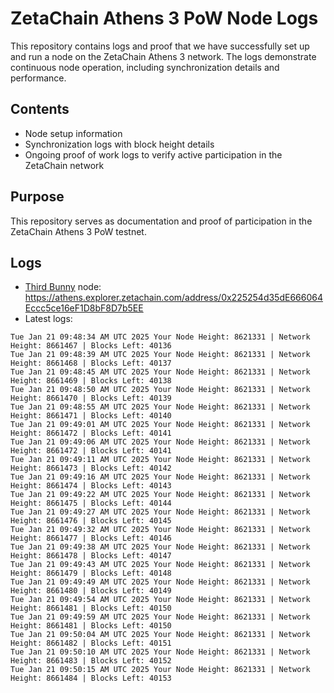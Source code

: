 # ZetaChain Athens 3 PoW Node Logs
This repository contains logs and proof that we have successfully set up and run a node on the ZetaChain Athens 3 network. The logs demonstrate continuous node operation, including synchronization details and performance.

## Contents
- Node setup information
- Synchronization logs with block height details
- Ongoing proof of work logs to verify active participation in the ZetaChain network

## Purpose
This repository serves as documentation and proof of participation in the ZetaChain Athens 3 PoW testnet.

## Logs

- [Third Bunny](https://thirdbunny.xyz/) node: https://athens.explorer.zetachain.com/address/0x225254d35dE666064Eccc5ce16eF1D8bF8D7b5EE
- Latest logs:
```
Tue Jan 21 09:48:34 AM UTC 2025 Your Node Height: 8621331 | Network Height: 8661467 | Blocks Left: 40136
Tue Jan 21 09:48:39 AM UTC 2025 Your Node Height: 8621331 | Network Height: 8661468 | Blocks Left: 40137
Tue Jan 21 09:48:45 AM UTC 2025 Your Node Height: 8621331 | Network Height: 8661469 | Blocks Left: 40138
Tue Jan 21 09:48:50 AM UTC 2025 Your Node Height: 8621331 | Network Height: 8661470 | Blocks Left: 40139
Tue Jan 21 09:48:55 AM UTC 2025 Your Node Height: 8621331 | Network Height: 8661471 | Blocks Left: 40140
Tue Jan 21 09:49:01 AM UTC 2025 Your Node Height: 8621331 | Network Height: 8661472 | Blocks Left: 40141
Tue Jan 21 09:49:06 AM UTC 2025 Your Node Height: 8621331 | Network Height: 8661472 | Blocks Left: 40141
Tue Jan 21 09:49:11 AM UTC 2025 Your Node Height: 8621331 | Network Height: 8661473 | Blocks Left: 40142
Tue Jan 21 09:49:16 AM UTC 2025 Your Node Height: 8621331 | Network Height: 8661474 | Blocks Left: 40143
Tue Jan 21 09:49:22 AM UTC 2025 Your Node Height: 8621331 | Network Height: 8661475 | Blocks Left: 40144
Tue Jan 21 09:49:27 AM UTC 2025 Your Node Height: 8621331 | Network Height: 8661476 | Blocks Left: 40145
Tue Jan 21 09:49:32 AM UTC 2025 Your Node Height: 8621331 | Network Height: 8661477 | Blocks Left: 40146
Tue Jan 21 09:49:38 AM UTC 2025 Your Node Height: 8621331 | Network Height: 8661478 | Blocks Left: 40147
Tue Jan 21 09:49:43 AM UTC 2025 Your Node Height: 8621331 | Network Height: 8661479 | Blocks Left: 40148
Tue Jan 21 09:49:49 AM UTC 2025 Your Node Height: 8621331 | Network Height: 8661480 | Blocks Left: 40149
Tue Jan 21 09:49:54 AM UTC 2025 Your Node Height: 8621331 | Network Height: 8661481 | Blocks Left: 40150
Tue Jan 21 09:49:59 AM UTC 2025 Your Node Height: 8621331 | Network Height: 8661481 | Blocks Left: 40150
Tue Jan 21 09:50:04 AM UTC 2025 Your Node Height: 8621331 | Network Height: 8661482 | Blocks Left: 40151
Tue Jan 21 09:50:10 AM UTC 2025 Your Node Height: 8621331 | Network Height: 8661483 | Blocks Left: 40152
Tue Jan 21 09:50:15 AM UTC 2025 Your Node Height: 8621331 | Network Height: 8661484 | Blocks Left: 40153
```
